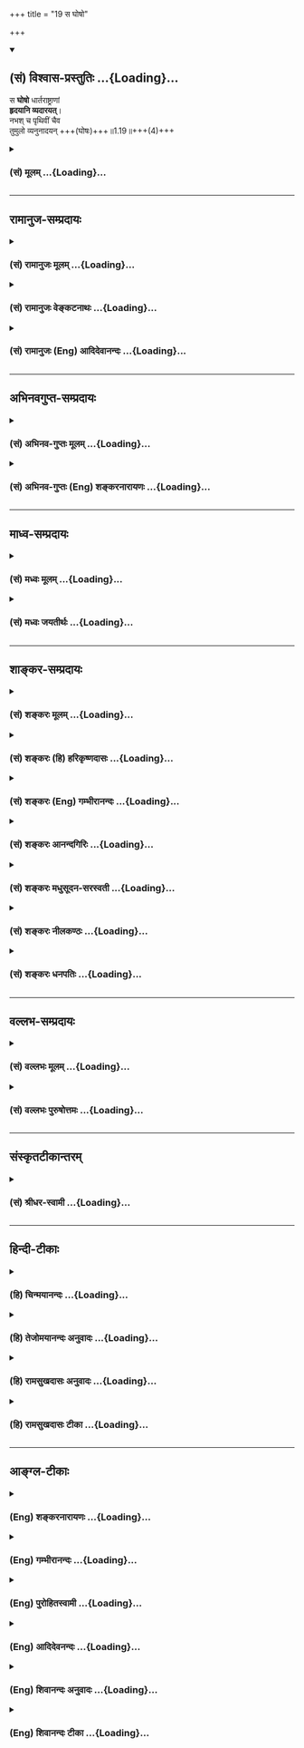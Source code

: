 +++
title = "19 स घोषो"

+++
<div class="js_include" newlevelforh1="2" title="(सं) विश्वास-प्रस्तुतिः" unfilled url="/mahAbhAratam/vyAsaH/shlokashaH/06-bhIShma-parva/03-bhagavad-gItA-parva/saMskRtam/vishvAsa-prastutiH/01_arjuna-viShAda-yogaH/19_sa_ghoSho.md">
<details open><summary><h2>(सं) विश्वास-प्रस्तुतिः ...{Loading}...</h2></summary>

स **घोषो** धार्तराष्ट्राणां  
**हृदयानि व्यदारयत्**।  
नभश् च पृथिवीं चैव  
तुमुलो व्यनुनादयन् +++(घोषः)+++॥1.19॥+++(4)+++
</details>
</div>
<div class="js_include collapsed" newlevelforh1="3" title="(सं) मूलम्" unfilled url="/mahAbhAratam/vyAsaH/shlokashaH/06-bhIShma-parva/03-bhagavad-gItA-parva/saMskRtam/mUlam/01_arjuna-viShAda-yogaH/19_sa_ghoSho.md">
<details><summary><h3>(सं) मूलम् ...{Loading}...</h3></summary>

स घोषो धार्तराष्ट्राणां हृदयानि व्यदारयत्।  
नभश्च पृथिवीं चैव तुमुलो व्यनुनादयन्।।1.19।।
</details>
</div>


_________________
## रामानुज-सम्प्रदायः
<div class="js_include collapsed" newlevelforh1="3" title="(सं) रामानुजः मूलम्" unfilled url="/mahAbhAratam/vyAsaH/shlokashaH/06-bhIShma-parva/03-bhagavad-gItA-parva/saMskRtam/rAmAnujaH/mUlam/01_arjuna-viShAda-yogaH/19_sa_ghoSho.md">
<details><summary><h3>(सं) रामानुजः मूलम् ...{Loading}...</h3></summary>

।।1.11।। धृतराष्ट्र उवाच। सञ्जय उवाच।

दुर्योधनः स्वयमेव भीमाभिरक्षितं
पाण्डवानां बलम्, आत्मीयं च भीष्माभिरक्षितं बलम् अवलोक्य, आत्मविजये तस्य
+++(पाण्डव)+++बलस्य पर्याप्तताम्, आत्मीयस्य बलस्य तद्विजये चापर्याप्तताम् आचार्याय
निवेद्य, अन्तरे विषण्णः अभवत्। तस्य विषादम् आलोक्य भीष्मः तस्य हर्षं
जनयितुं सिंहनादं शङ्खाध्मानं च कृत्वा शङ्ख-भेरी-निनादैः च विजयाभिशंसिनं
घोषं च अकारयत्।

ततः तं घोषम् आकर्ण्य सर्वेश्वरेश्वरः पार्थसारथी, रथी च
पाण्डुतनयः त्रैलोक्य-विजयोपकरण-भूते महति स्यन्दने स्थितौ त्रैलोक्यं
कम्पयन्तौ श्रीमत्-पाञ्चजन्य-देवदत्तौ दिव्यौ शङ्खौ प्रदध्मतुः। ततो
युधिष्ठिर-वृकोदरादयः च स्वकीयान् शङ्खान् पृथक् पृथक् प्रदध्मुः। स घोषो
दुर्योधन-प्रमुखानां सर्वेषाम् एव भवत्-पुत्राणां हृदयानि बिभेद। अद्य एव
नष्टं कुरूणां बलम् इति धार्त्तराष्ट्रा मेनिरे। एवं तद्-विजयाभिकाङ्क्षिणे
धृतराष्ट्राय संजयः अकथयत्।

अथ युयुत्सून् अवस्थितान् धार्तराष्ट्रान् भीष्म-द्रोण-प्रमुखान् दृष्ट्वा
लङ्का-दहन-वानर-ध्वजः पाण्डु-तनयो ज्ञान-शक्ति-बलैश्वर्य-वीर्य-तेजसां निधिं
स्व-संकल्प-कृत-जगद्-उदय-विभव-लय-लीलं हृषीकेशं परावर-निखिल-जनान्तर्-बाह्य-सर्व-करणानां
सर्व-प्रकारक-नियमने अवस्थितं समाश्रित-वात्सल्य-विवशतया स्वसारथ्ये अवस्थितं
युयुत्सून् यथावत् अवेक्षितुं तदीक्षण-क्षमे स्थाने रथं स्थापय इति
अचोदयत्।  

</details>
</div>
<div class="js_include collapsed" newlevelforh1="3" title="(सं) रामानुजः वेङ्कटनाथः" unfilled url="/mahAbhAratam/vyAsaH/shlokashaH/06-bhIShma-parva/03-bhagavad-gItA-parva/saMskRtam/rAmAnujaH/venkaTanAthaH/01_arjuna-viShAda-yogaH/19_sa_ghoSho.md">
<details><summary><h3>(सं) रामानुजः वेङ्कटनाथः ...{Loading}...</h3></summary>

।। 1.19।। दिव्यत्वोक्तिदर्शितशङ्खातिशयवैशद्याय
पाञ्चजन्यदेवदत्तसंज्ञोक्तिः। एवं भीमसेनादिशङ्खचतुष्टयविशेषे
नामनिर्देशोऽपि। पृथक् पृथक् प्रदध्मुरिति यथैकैकशङ्खध्वनिरेव
धार्तराष्ट्रहृदयभेदाय स्यात् तथा प्रदध्मुरिति भावः। यद्वा यथास्वं
प्रहर्षद्योतनाय क्रमात्प्रदध्मुरिति। स घोषः इति श्लोके नभश्च पृथिवीं
चानुनादयन्नपि धार्तराष्ट्राणामेव हृदयानि बिभेदेत्यन्वयः अन्येषां तु
हर्षहेतुरिति भावः। सर्वेषामेव भवत्पुत्राणामित्यनेन तेषु दृढचित्तः
कश्चिदपि नास्तीति द्योतनाय धार्तराष्ट्रशब्दतद्गतबहुवचनयोरर्थ
उक्तः। व्यदारथत् इत्यस्य वक्ष्यमाणाभिप्रायद्योतकं प्रतिपदंबिभेद इति।
घोषस्य शस्त्रादिवत् हृदयविदारणत्वं कथमित्यत्राह अद्यैवेति। स्वबलस्य
विजयित्वमध्यवस्यतां तन्नाशबुद्धिरेव हि हृदयभेद इति भावः।
धार्तराष्ट्रविजयबुभुत्सया पृच्छते धृतराष्ट्राय प्रागुक्तप्रकारेण
तदपजयसूचकमेव सञ्जयोऽकथयदित्याह एवमिति।  
  
  
  
  

</details>
</div>
<div class="js_include collapsed" newlevelforh1="3" title="(सं) रामानुजः (Eng) आदिदेवानन्दः" unfilled url="/mahAbhAratam/vyAsaH/shlokashaH/06-bhIShma-parva/03-bhagavad-gItA-parva/saMskRtam/rAmAnujaH/english/AdidevAnandaH/01_arjuna-viShAda-yogaH/19_sa_ghoSho.md">
<details><summary><h3>(सं) रामानुजः (Eng) आदिदेवानन्दः ...{Loading}...</h3></summary>

1.1 - 1.19 Dhrtarastra said - Sanjaya said Duryodhana, after viewing the forces of Pandavas protected by Bhima, and his own forces protected by Bhisma conveyed his views thus to Drona, his teacher, about the adeacy of Bhima's forces for conering the Kaurava forces and the inadeacy of his own forces for victory against the Pandava forces. He was grief-stricken within. Observing his (Duryodhana's) despondecny, Bhisma,
in order to cheer him, roared like a lion, and then blowing his conch,
made his side sound their conchs and kettle-drums, which made an uproar as a sign of victory. Then, having heard that great tumult, Arjuna and Sri Krsna the Lord of all lords, who was acting as the charioteer of Arjuna, sitting in their great chariot which was powerful enough to coner the three worlds; blew their divine conchs Srimad Pancajanya and Devadatta. Then, both Yudhisthira and Bhima blew their respective conchs separately. That tumult rent asunder the hearts of your sons, led by Duryodhana. The sons of Dhrtarastra then thought, 'Our cause is almost lost now itself.' So said Sanjaya to Dhrtarastra who was longing for their victory. Sanjaya said to Dhrtarastra: Then, seeing the Kauravas,
who were ready for battle, Arjuna, who had Hanuman, noted for his exploit of burning Lanka, as the emblem on his flag on his chariot,
directed his charioteer Sri Krsna, the Supreme Lord-who is overcome by parental love for those who take shelter in Him who is the treasure-house of knowledge, power, lordship, energy, potency and splendour, whose sportive delight brings about the origin, sustentation and dissolution of the entire cosmos at His will, who is the Lord of the senses, who controls in all ways the senses inner and outer of all,
superior and inferior - by saying, 'Station my chariot in an appropriate place in order that I may see exactly my enemies who are eager for battle.'

</details>
</div>


_________________
## अभिनवगुप्त-सम्प्रदायः
<div class="js_include collapsed" newlevelforh1="3" title="(सं) अभिनव-गुप्तः मूलम्" unfilled url="/mahAbhAratam/vyAsaH/shlokashaH/06-bhIShma-parva/03-bhagavad-gItA-parva/saMskRtam/abhinava-guptaH/mUlam/01_arjuna-viShAda-yogaH/19_sa_ghoSho.md">
<details><summary><h3>(सं) अभिनव-गुप्तः मूलम् ...{Loading}...</h3></summary>

।।1.19।। No commentary.  

</details>
</div>
<div class="js_include collapsed" newlevelforh1="3" title="(सं) अभिनव-गुप्तः (Eng) शङ्करनारायणः" unfilled url="/mahAbhAratam/vyAsaH/shlokashaH/06-bhIShma-parva/03-bhagavad-gItA-parva/saMskRtam/abhinava-guptaH/english/shankaranArAyaNaH/01_arjuna-viShAda-yogaH/19_sa_ghoSho.md">
<details><summary><h3>(सं) अभिनव-गुप्तः (Eng) शङ्करनारायणः ...{Loading}...</h3></summary>

1.12 1.29 Sri Abhinavgupta did not comment upon this sloka.

</details>
</div>


_________________
## माध्व-सम्प्रदायः
<div class="js_include collapsed" newlevelforh1="3" title="(सं) मध्वः मूलम्" unfilled url="/mahAbhAratam/vyAsaH/shlokashaH/06-bhIShma-parva/03-bhagavad-gItA-parva/saMskRtam/madhvaH/mUlam/01_arjuna-viShAda-yogaH/19_sa_ghoSho.md">
<details><summary><h3>(सं) मध्वः मूलम् ...{Loading}...</h3></summary>

  
  
।।1.19।। Sri Madhvacharya did not comment on this sloka. The commentary
starts from 2.11.  
  

</details>
</div>
<div class="js_include collapsed" newlevelforh1="3" title="(सं) मध्वः जयतीर्थः" unfilled url="/mahAbhAratam/vyAsaH/shlokashaH/06-bhIShma-parva/03-bhagavad-gItA-parva/saMskRtam/madhvaH/jayatIrthaH/01_arjuna-viShAda-yogaH/19_sa_ghoSho.md">
<details><summary><h3>(सं) मध्वः जयतीर्थः ...{Loading}...</h3></summary>

  
  
।।1.19।। Sri Jayatirtha did not comment on this sloka. The commentary
starts from 2.11.  
  

</details>
</div>


_________________
## शाङ्कर-सम्प्रदायः
<div class="js_include collapsed" newlevelforh1="3" title="(सं) शङ्करः मूलम्" unfilled url="/mahAbhAratam/vyAsaH/shlokashaH/06-bhIShma-parva/03-bhagavad-gItA-parva/saMskRtam/shankaraH/mUlam/01_arjuna-viShAda-yogaH/19_sa_ghoSho.md">
<details><summary><h3>(सं) शङ्करः मूलम् ...{Loading}...</h3></summary>

1.19 Sri Sankaracharya did not comment on this sloka. The commentary
starts from 2.10.  
  

</details>
</div>
<div class="js_include collapsed" newlevelforh1="3" title="(सं) शङ्करः (हि) हरिकृष्णदासः" unfilled url="/mahAbhAratam/vyAsaH/shlokashaH/06-bhIShma-parva/03-bhagavad-gItA-parva/saMskRtam/shankaraH/hindI/harikRShNadAsaH/01_arjuna-viShAda-yogaH/19_sa_ghoSho.md">
<details><summary><h3>(सं) शङ्करः (हि) हरिकृष्णदासः ...{Loading}...</h3></summary>

।।1.19।। Sri Sankaracharya did not comment on this sloka.  
  

</details>
</div>
<div class="js_include collapsed" newlevelforh1="3" title="(सं) शङ्करः (Eng) गम्भीरानन्दः" unfilled url="/mahAbhAratam/vyAsaH/shlokashaH/06-bhIShma-parva/03-bhagavad-gItA-parva/saMskRtam/shankaraH/english/gambhIrAnandaH/01_arjuna-viShAda-yogaH/19_sa_ghoSho.md">
<details><summary><h3>(सं) शङ्करः (Eng) गम्भीरानन्दः ...{Loading}...</h3></summary>

1.19 Sri Sankaracharya did not comment on this sloka. The commentary
starts from 2.10.

</details>
</div>
<div class="js_include collapsed" newlevelforh1="3" title="(सं) शङ्करः आनन्दगिरिः" unfilled url="/mahAbhAratam/vyAsaH/shlokashaH/06-bhIShma-parva/03-bhagavad-gItA-parva/saMskRtam/shankaraH/AnandagiriH/01_arjuna-viShAda-yogaH/19_sa_ghoSho.md">
<details><summary><h3>(सं) शङ्करः आनन्दगिरिः ...{Loading}...</h3></summary>

।।1.19।। तैस्तै राजभिः शङ्खानापूरयद्भिरापादितो महान्घोषस्तुमुलोऽतिभैरवो
नभश्चान्तरिक्षं पृथिवीं च भुवनं लोकत्रयं सर्वमेव विशेषेणानुक्रमेण
नादयन्नादयुक्तं कुर्वन् धार्तराष्ट्राणां दुर्योधनादीनां
हृदयान्यन्तःकरणानि व्यदारयद्विदारितवान्। युज्यते हि
तत्प्रेरितशङ्खघोषश्रवणान्त्रैलोक्याक्रोशे तमुपशृण्वतां तेषां हृदयेषु
दोधूयमानत्वम्। तदाह **स घोष इति।  
**

</details>
</div>
<div class="js_include collapsed" newlevelforh1="3" title="(सं) शङ्करः मधुसूदन-सरस्वती" unfilled url="/mahAbhAratam/vyAsaH/shlokashaH/06-bhIShma-parva/03-bhagavad-gItA-parva/saMskRtam/shankaraH/madhusUdana-sarasvatI/01_arjuna-viShAda-yogaH/19_sa_ghoSho.md">
<details><summary><h3>(सं) शङ्करः मधुसूदन-सरस्वती ...{Loading}...</h3></summary>

।।1.19।। धार्तराष्ट्राणां सैन्ये शङ्खादिध्वनिरतितुमुलोऽपि न पाण्डावानां
क्षोभकोऽभूत् पाण्डवानां सैन्ये जातस्तु स शङ्खघोषो धार्तराष्ट्राणां
धृतराष्ट्रस्य तव संबन्धिनां सर्वेषां भीष्मद्रोणादीनामपि हृदयानि
व्यदारयत्। हृदयविदारणतुल्यां व्यथां जनितवानित्यर्थः। यतस्तुमुलस्तीव्रः।
नभश्च पृथिवीं च प्रतिध्वनिभिरापूरयन्।  
  

</details>
</div>
<div class="js_include collapsed" newlevelforh1="3" title="(सं) शङ्करः नीलकण्ठः" unfilled url="/mahAbhAratam/vyAsaH/shlokashaH/06-bhIShma-parva/03-bhagavad-gItA-parva/saMskRtam/shankaraH/nIlakaNThaH/01_arjuna-viShAda-yogaH/19_sa_ghoSho.md">
<details><summary><h3>(सं) शङ्करः नीलकण्ठः ...{Loading}...</h3></summary>

।। 1.19अभ्यहन्यन्त अभिहताः। कर्मकर्तरि प्रयोगः।  
  
  

</details>
</div>
<div class="js_include collapsed" newlevelforh1="3" title="(सं) शङ्करः धनपतिः" unfilled url="/mahAbhAratam/vyAsaH/shlokashaH/06-bhIShma-parva/03-bhagavad-gItA-parva/saMskRtam/shankaraH/dhanapatiH/01_arjuna-viShAda-yogaH/19_sa_ghoSho.md">
<details><summary><h3>(सं) शङ्करः धनपतिः ...{Loading}...</h3></summary>

।।1.19।। दुर्योधनादीनां त्वदीयानां शङ्खादिशब्दैः परेषां भयं नोत्पन्नं
तेषां तु तैस्त्वदीयानां अत्यन्तं तदुत्पन्नमित्याशयेनाह **स** **घोष
इति।** तुमुलः तीव्रः शब्दः धार्तराष्ट्राणां हृदयानि
व्यदारयद्विदारणतुल्यां व्यथामजनयत्। युक्तं चैतदित्याशयेनाह **नभ इति।**
नभश्च पृथिवीं चैव व्यनुनादयन्प्रतिशब्देनापूरयन्।  

</details>
</div>


_________________
## वल्लभ-सम्प्रदायः
<div class="js_include collapsed" newlevelforh1="3" title="(सं) वल्लभः मूलम्" unfilled url="/mahAbhAratam/vyAsaH/shlokashaH/06-bhIShma-parva/03-bhagavad-gItA-parva/saMskRtam/vallabhaH/mUlam/01_arjuna-viShAda-yogaH/19_sa_ghoSho.md">
<details><summary><h3>(सं) वल्लभः मूलम् ...{Loading}...</h3></summary>

।।1.15 1.19।। ततो युधिष्ठिरभीमादयश्च पृथक्पृथक् शङ्खान् दध्मुः। स घोषः
दुर्योधनादिहृदयानि बिभेद।  

</details>
</div>
<div class="js_include collapsed" newlevelforh1="3" title="(सं) वल्लभः पुरुषोत्तमः" unfilled url="/mahAbhAratam/vyAsaH/shlokashaH/06-bhIShma-parva/03-bhagavad-gItA-parva/saMskRtam/vallabhaH/puruShottamaH/01_arjuna-viShAda-yogaH/19_sa_ghoSho.md">
<details><summary><h3>(सं) वल्लभः पुरुषोत्तमः ...{Loading}...</h3></summary>

  
  
।।1.19।। स शङ्खध्वनिस्तावकानां भयमुत्पादयामासेत्याह स इति। स
पूर्वोक्तपाञ्चजन्यादिजन्मा घोषः शब्दः धार्तराष्ट्राणां हृदयानि विशेषेण
दारितवान्। नभः आकाशं पृथिवीं विशेषेण अनुनादयन् प्रतिध्वनयन् तथा कृतवान्।
चकारद्वयेन नभः पृथिवीं व्यदारयदिति ज्ञापितम्। नभोविदारणं लोकोक्तिः।
पृथिवीविदारणं तु स्पष्टम् विद्युन्महाशब्देन कूपादिविदारणस्य दर्शनात्।
कीदृशः सः तुमुलो महान्। नभश्च पृथिवीं च अनुनादयन् तुमुलो भूत्वा स घोषः
धार्तराष्ट्रानां हृदयानि व्यदारयदिति वा। उत्साहभङ्गेन हदये भयं
जनयामासेत्यर्थः। एवं पाण्डवानां धर्मिष्ठत्वभक्तत्वयोर्बोधनार्थमष्टादशभिः
सङ्गतिरुक्ता।  
  
  
  

</details>
</div>


_________________
## संस्कृतटीकान्तरम्
<div class="js_include collapsed" newlevelforh1="3" title="(सं) श्रीधर-स्वामी" unfilled url="/mahAbhAratam/vyAsaH/shlokashaH/06-bhIShma-parva/03-bhagavad-gItA-parva/saMskRtam/shrIdhara-svAmI/01_arjuna-viShAda-yogaH/19_sa_ghoSho.md">
<details><summary><h3>(सं) श्रीधर-स्वामी ...{Loading}...</h3></summary>

**।।1.19।।** स च शङ्खानां नादस्त्वदीयानां महाभयं जनयामासेत्याह **स
घोष इति।** धार्तराष्ट्राणां त्वदीयानां हृदयानि विदारितवान्। किं
कुर्वन्। नभश्च पृथिवीं चैव तुमुलो व्यनुनादयन्।  
  

</details>
</div>


_________________
## हिन्दी-टीकाः
<div class="js_include collapsed" newlevelforh1="3" title="(हि) चिन्मयानन्दः" unfilled url="/mahAbhAratam/vyAsaH/shlokashaH/06-bhIShma-parva/03-bhagavad-gItA-parva/hindI/chinmayAnandaH/01_arjuna-viShAda-yogaH/19_sa_ghoSho.md">
<details><summary><h3>(हि) चिन्मयानन्दः ...{Loading}...</h3></summary>

।।1.19।। 14वें श्लोक से संजय पाण्डवों की सेना का विस्तृत वर्णन करता है।
उसका यह विशेष प्रयास है कि किसी प्रकार धृतराष्ट्र पाण्डव सेना की
श्रेष्ठता समझ सकें और युद्ध के विनाशकारी परिणामों को समझ कर इस
भ्रातृहन्ता युद्ध को रोकने का आदेश भेजें।  

</details>
</div>
<div class="js_include collapsed" newlevelforh1="3" title="(हि) तेजोमयानन्दः अनुवादः" unfilled url="/mahAbhAratam/vyAsaH/shlokashaH/06-bhIShma-parva/03-bhagavad-gItA-parva/hindI/tejomayAnandaH/anuvAdaH/01_arjuna-viShAda-yogaH/19_sa_ghoSho.md">
<details><summary><h3>(हि) तेजोमयानन्दः अनुवादः ...{Loading}...</h3></summary>

।।1.19।। वह भयंकर घोष आकाश और पृथ्वी पर गूँजने लगा और उसने धृतराष्ट्र के
पुत्रों के हृदय विदीर्ण कर दिये।

</details>
</div>
<div class="js_include collapsed" newlevelforh1="3" title="(हि) रामसुखदासः अनुवादः" unfilled url="/mahAbhAratam/vyAsaH/shlokashaH/06-bhIShma-parva/03-bhagavad-gItA-parva/hindI/rAmasukhadAsaH/anuvAdaH/01_arjuna-viShAda-yogaH/19_sa_ghoSho.md">
<details><summary><h3>(हि) रामसुखदासः अनुवादः ...{Loading}...</h3></summary>

।।1.19।। पाण्डव-सेना के शंखों के उस भयंकर शब्द ने आकाश और पृथ्वी को भी
गुँजाते हुए अन्यायपूर्वक राज्य हड़पनेवाले दुर्योधन आदि के हृदय विदीर्ण
कर दिये।

</details>
</div>
<div class="js_include collapsed" newlevelforh1="3" title="(हि) रामसुखदासः टीका" unfilled url="/mahAbhAratam/vyAsaH/shlokashaH/06-bhIShma-parva/03-bhagavad-gItA-parva/hindI/rAmasukhadAsaH/TIkA/01_arjuna-viShAda-yogaH/19_sa_ghoSho.md">
<details><summary><h3>(हि) रामसुखदासः टीका ...{Loading}...</h3></summary>

1.19।।***व्याख्या --*'स घोषो धार्तराष्ट्राणां ৷৷. तुमुलो
व्यनुनादयन्'--**पाण्डव-सेनाकी वह शंखध्वनि इतनी विशाल, गहरी, ऊँची और
भयंकर हुई कि उस (ध्वनि-प्रतिध्वनि-) से पृथ्वी और आकाशके बीचका भाग गूँज
उठा। उस शब्दसे अन्यायपूर्वक राज्यको हड़पनेवालोंके और उनकी सहायताके लिये
(उनके पक्षमें) खड़े हुए राजाओंके हृदय विदीर्ण हो गये। तात्पर्य है कि
हृदयको किसी अस्त्र-शस्त्रसे विदीर्ण करनेसे जैसी पीड़ा होती है वैसी ही
पीड़ा उनके हृदयमें शंखध्वनिसे हो गयी। उस शंखध्वनिने कौरवसेनाके हृदयमें
युद्धका जो उत्साह था बल था, उसको कमजोर बना दिया जिससे उनके हृदयमें
पाण्डव-सेनाका भय उत्पन्न हो गया।  
  
  
सञ्जय ये बातें धृतराष्ट्रको सुना रहे हैं। 'धृतराष्ट्रके सामने ही सञ्जयका
धृतराष्ट्र के पुत्रों अथवा सम्बन्धियोंके हृदय विदीर्ण कर दिये' ऐसा कहना
सभ्यतापूर्ण और युक्तिसंगत नहीं मालूम देता। इसलिये सञ्जयको
**'धार्तराष्ट्राणाम्'**न कहकर **'तावकीनानाम्'**(आपके पुत्रों अथवा
सम्बन्धियोंके--ऐसा) कहना चाहिये था; क्योंकि ऐसा कहना ही सभ्यता है। इस
दृष्टिसे यहाँ **'धार्तराष्ट्राणाम्'**पदका अर्थ जिन्होंने अन्यायपूर्वक
राज्यको धारण किया **(टिप्पणी प₀ 15.1)**--ऐसा लेना ही युक्तिसंगत तथा
सभ्यतापूर्ण मालूम देता है। अन्यायका पक्ष लेनेसे ही उनके हृदय विदीर्ण हो
गये--इस दृष्टिसे भी यह अर्थ लेना ही युक्तिसंगत मालूम देता है।  
  
  
यहाँ शङ्का होती है कि कौरवोंकी ग्यारह अक्षौहिणी **(टिप्पणी प₀
15.2)**सेनाके शंख आदि बाजे तो उनके शब्दका पाण्डव-सेनापर कुछ भी असर नहीं
हुआ, पर पाण्डवोंकी सात अक्षौहिणी सेनाके शंख बजे तो उनके शब्दसे
कौरवसेनाके हृदय विदीर्ण क्यों हो गये; इसका समाधान यह है कि जिनके हृदयमें
अधर्म, पाप, अन्याय नहीं है अर्थात् जो धर्मपूर्वक अपने कर्तव्यका पालन
करते हैं, उनका हृदय मजबूत होता है, उनके हृदयमें भय नहीं होता। न्यायका
पक्ष होनेसे उनमें उत्साह होता है ,शूरवीरता होती है। पाण्डवोँने वनवासके
पहले भी न्याय और धर्मपूर्वक राज्य किया था और वनवासके बाद भी नियमके
अनुसार कौरवोंसे न्यायपूर्वक राज्य माँगा था। अतः उनके हृदयमें भय नहीं था,
प्रत्युत उत्साह था, शूरवीरता थी। तात्पर्य है कि पाण्डवोंका पक्ष धर्मका
था। इस कारण कौरवोंकी ग्यारह अक्षौहिणी सेनाके बाजोंके शब्दका
पाण्डव-सेनापर कोई असर नहीं हुआ। परन्तु जो अधर्म, पाप, अन्याय आदि करते
हैं, उनके हृदय स्वाभाविक ही कमजोर होते हैं। उनके हृदयमें निर्भयता
निःशङ्कता नहीं रहती। उनकी खुदका किया पाप, अन्याय ही उनके हृदयको निर्बल
बना देता है। अधर्म अधर्मीको खा जाता है। दुर्योधन आदिने पाण्डवोंको
अन्यायपूर्वक मारनेका बहुत प्रयास किया था। उन्होंने छलकपटसे अन्यायपूर्वक
पाण्डवोंका राज्य छीना था और उनको बहुत कष्ट दिये थे। इस कारण उनके हृदय
कमजोर, निर्बल हो चुके थे। तात्पर्य है कि कौरवोंका पक्ष अधर्मका था।
इसलिये पाण्डवोंकी सात अक्षौहिणी सेनाकी शंख-ध्वनिसे उनके हृदय विदीर्ण हो
गये, उनमें बड़े जोरकी पीड़ा हो गयी।  
इस प्रसंगसे साधकको सावधान हो जाना चाहिये कि उसके द्वारा अपने शरीर, वाणी,
मनसे कभी भी कोई अन्याय और अधर्मका आचरण न हो। अन्याय और अधर्मयुक्त आचरणसे
मनुष्यका हृदय कमजोर, निर्बल हो जाता है। उसके हृदयमें भय पैदा हो जाता है।
उदाहरणार्थ, लंकाधिपति रावणसे त्रिलोकी डरती थी। वही रावण जब सीताजीका हरण
करने जाता है तब भयभीत होकर इधर-उधर देखता है **(टिप्पणी प₀ 16)**।
इसलिये साधकको

</details>
</div>


_________________
## आङ्ग्ल-टीकाः
<div class="js_include collapsed" newlevelforh1="3" title="(Eng) शङ्करनारायणः" unfilled url="/mahAbhAratam/vyAsaH/shlokashaH/06-bhIShma-parva/03-bhagavad-gItA-parva/english/shankaranArAyaNaH/01_arjuna-viShAda-yogaH/19_sa_ghoSho.md">
<details><summary><h3>(Eng) शङ्करनारायणः ...{Loading}...</h3></summary>

1.19. Revibrating in both the sky and the earth, the tumultuous sound shattered the hearts of Dhrtarastra's men.

</details>
</div>
<div class="js_include collapsed" newlevelforh1="3" title="(Eng) गम्भीरानन्दः" unfilled url="/mahAbhAratam/vyAsaH/shlokashaH/06-bhIShma-parva/03-bhagavad-gItA-parva/english/gambhIrAnandaH/01_arjuna-viShAda-yogaH/19_sa_ghoSho.md">
<details><summary><h3>(Eng) गम्भीरानन्दः ...{Loading}...</h3></summary>

1.19 That tremendous sound pierced the hearts of the sons of Dhrtarastra as it reverberated through the sky and the earth.

</details>
</div>
<div class="js_include collapsed" newlevelforh1="3" title="(Eng) पुरोहितस्वामी" unfilled url="/mahAbhAratam/vyAsaH/shlokashaH/06-bhIShma-parva/03-bhagavad-gItA-parva/english/purohitasvAmI/01_arjuna-viShAda-yogaH/19_sa_ghoSho.md">
<details><summary><h3>(Eng) पुरोहितस्वामी ...{Loading}...</h3></summary>

1.19 The tumult rent the hearts of the sons of Dhritarashtra, and violently shook heaven and earth with its echo.

</details>
</div>
<div class="js_include collapsed" newlevelforh1="3" title="(Eng) आदिदेवनन्दः" unfilled url="/mahAbhAratam/vyAsaH/shlokashaH/06-bhIShma-parva/03-bhagavad-gItA-parva/english/AdidevanandaH/01_arjuna-viShAda-yogaH/19_sa_ghoSho.md">
<details><summary><h3>(Eng) आदिदेवनन्दः ...{Loading}...</h3></summary>

1.19 And that tumultuous uproar, resounding through heaven and earth,
rent the hearts of Dhrtarastra's sons.

</details>
</div>
<div class="js_include collapsed" newlevelforh1="3" title="(Eng) शिवानन्दः अनुवादः" unfilled url="/mahAbhAratam/vyAsaH/shlokashaH/06-bhIShma-parva/03-bhagavad-gItA-parva/english/shivAnandaH/anuvAdaH/01_arjuna-viShAda-yogaH/19_sa_ghoSho.md">
<details><summary><h3>(Eng) शिवानन्दः अनुवादः ...{Loading}...</h3></summary>

1.19. That tumultuous sound rent the hearts of (the members of)
Dhritarashtra's party, making both the heaven and the earth resound.

</details>
</div>
<div class="js_include collapsed" newlevelforh1="3" title="(Eng) शिवानन्दः टीका" unfilled url="/mahAbhAratam/vyAsaH/shlokashaH/06-bhIShma-parva/03-bhagavad-gItA-parva/english/shivAnandaH/TIkA/01_arjuna-viShAda-yogaH/19_sa_ghoSho.md">
<details><summary><h3>(Eng) शिवानन्दः टीका ...{Loading}...</h3></summary>

1.19 सः that; घोषः uproar; धार्तराष्ट्राणाम् of Dhritarashtras party;
हृदयानि hearts; व्यदारयत् rent; नभः sky; च and; पृथिवीम् earth; च and;
एव also; तुमुलः tumultuous; व्यनुनादयन् resounding.No Commentary.

</details>
</div>
